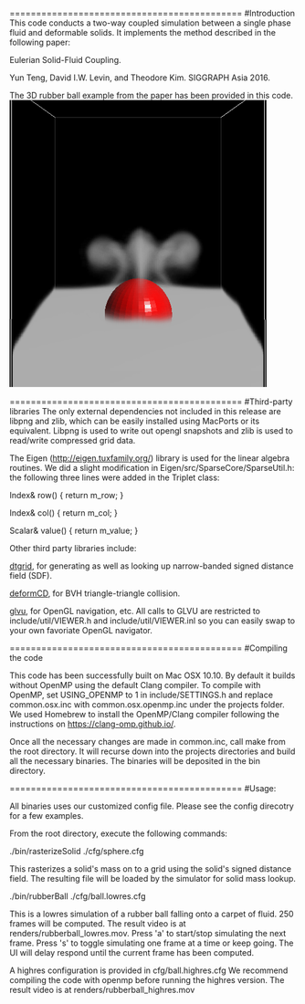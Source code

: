 ============================================
#Introduction
This code conducts a two-way coupled simulation between a single phase fluid and deformable solids. It implements the method described in the following paper:

Eulerian Solid-Fluid Coupling.

Yun Teng, David I.W. Levin, and Theodore Kim. SIGGRAPH Asia 2016.

The 3D rubber ball example from the paper has been provided in this code.
![alt tag](renders/highres.png)


============================================
#Third-party libraries
The only external dependencies not included in this release are libpng and zlib, which can be easily installed using MacPorts or its equivalent. Libpng is used to write out opengl snapshots and zlib is used to read/write compressed grid data.

The Eigen (http://eigen.tuxfamily.org/) library is used for the linear algebra routines. We did a slight modification in Eigen/src/SparseCore/SparseUtil.h: the following three lines were added in the Triplet class:

Index& row() { return m_row; }

Index& col() { return m_col; }

Scalar& value() { return m_value; }

Other third party libraries include:

  [dtgrid](https://code.google.com/p/dt-grid/), for generating as well as looking up narrow-banded signed distance field (SDF).

  [deformCD](http://gamma.cs.unc.edu/DEFORMCD/), for BVH triangle-triangle collision.

  [glvu](http://www.cs.unc.edu/~walk/software/glvu/), for OpenGL navigation, etc. All calls to GLVU are restricted to include/util/VIEWER.h and include/util/VIEWER.inl so you can easily swap to your own favoriate OpenGL navigator.

============================================
#Compiling the code

This code has been successfully built on Mac OSX 10.10. By default it builds without OpenMP using the default Clang compiler. To compile with OpenMP, set USING\_OPENMP to 1 in include/SETTINGS.h and replace common.osx.inc with common.osx.openmp.inc under the projects folder. We used Homebrew to install the OpenMP/Clang compiler following the instructions on https://clang-omp.github.io/.

Once all the necessary changes are made in common.inc, call make from the root directory. It will recurse down into the projects directories and build all the necessary binaries. The binaries will be deposited in the bin directory.

============================================
#Usage:

All binaries uses our customized config file. Please see the config direcotry for a few examples. 

From the root directory, execute the following commands:

./bin/rasterizeSolid ./cfg/sphere.cfg

This rasterizes a solid's mass on to a grid using the solid's signed distance field. The resulting file will be loaded by the simulator for solid mass lookup.

./bin/rubberBall ./cfg/ball.lowres.cfg

This is a lowres simulation of a rubber ball falling onto a carpet of fluid. 250 frames will be computed. The result video is at renders/rubberball_lowres.mov. Press 'a' to start/stop simulating the next frame. Press 's' to toggle simulating one frame at a time or keep going. The UI will delay respond until the current frame has been computed.

A highres configuration is provided in cfg/ball.highres.cfg We recommend compiling the code with openmp before running the highres version. The result video is at renders/rubberball_highres.mov